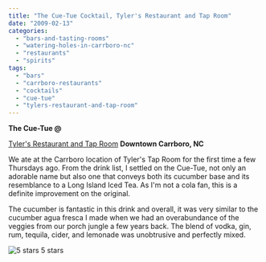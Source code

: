 ```yaml
---
title: "The Cue-Tue Cocktail, Tyler's Restaurant and Tap Room"
date: "2009-02-13"
categories:
  - "bars-and-tasting-rooms"
  - "watering-holes-in-carrboro-nc"
  - "restaurants"
  - "spirits"
tags:
  - "bars"
  - "carrboro-restaurants"
  - "cocktails"
  - "cue-tue"
  - "tylers-restaurant-and-tap-room"
---
```


**The Cue-Tue @**

[Tyler's Restaurant and Tap Room](http://www.thegourmez.com/gourmez/restaurants/review.php?id=29&type=) **Downtown Carrboro, NC**

We ate at the Carrboro location of Tyler's Tap Room for the first time a few Thursdays ago. From the drink list, I settled on the Cue-Tue, not only an adorable name but also one that conveys both its cucumber base and its resemblance to a Long Island Iced Tea. As I'm not a cola fan, this is a definite improvement on the original.

The cucumber is fantastic in this drink and overall, it was very similar to the cucumber agua fresca I made when we had an overabundance of the veggies from our porch jungle a few years back. The blend of vodka, gin, rum, tequila, cider, and lemonade was unobtrusive and perfectly mixed.




<div class="caption">

![5 stars](http://s3.amazonaws.com/thegourmez-wpmedia/2009/02/rating_truffle1.gif "rating_truffle1") 5 stars</div>

